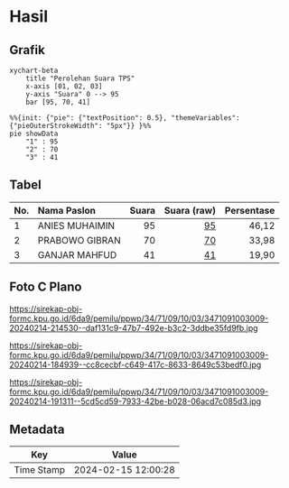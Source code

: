 # Hasil

## Grafik

```mermaid
xychart-beta
    title "Perolehan Suara TPS"
    x-axis [01, 02, 03]
    y-axis "Suara" 0 --> 95
    bar [95, 70, 41]
```

```mermaid
%%{init: {"pie": {"textPosition": 0.5}, "themeVariables": {"pieOuterStrokeWidth": "5px"}} }%%
pie showData
    "1" : 95
    "2" : 70
    "3" : 41
```

## Tabel

| No. | Nama Paslon    | Suara | Suara (raw) | Persentase |
|:--- |:-------------- | -----:| -----------:| ----------:|
| 1   | ANIES MUHAIMIN | 95    | [95][p-1]   | 46,12      |
| 2   | PRABOWO GIBRAN | 70    | [70][p-2]   | 33,98      |
| 3   | GANJAR MAHFUD  | 41    | [41][p-3]   | 19,90      |


[p-1]: https://github.com/gigit-pemilu/pemilu-2024-34-di-yogyakarta/blob/main/pilpres/hitung-suara/sub/34-di-yogyakarta/sub/71-kota-yogyakarta/sub/09-kraton/sub/1003-kadipaten/sub/009-tps/sub/paslon-1.txt
[p-2]: https://github.com/gigit-pemilu/pemilu-2024-34-di-yogyakarta/blob/main/pilpres/hitung-suara/sub/34-di-yogyakarta/sub/71-kota-yogyakarta/sub/09-kraton/sub/1003-kadipaten/sub/009-tps/sub/paslon-2.txt
[p-3]: https://github.com/gigit-pemilu/pemilu-2024-34-di-yogyakarta/blob/main/pilpres/hitung-suara/sub/34-di-yogyakarta/sub/71-kota-yogyakarta/sub/09-kraton/sub/1003-kadipaten/sub/009-tps/sub/paslon-3.txt

## Foto C Plano

https://sirekap-obj-formc.kpu.go.id/6da9/pemilu/ppwp/34/71/09/10/03/3471091003009-20240214-214530--daf131c9-47b7-492e-b3c2-3ddbe35fd9fb.jpg

https://sirekap-obj-formc.kpu.go.id/6da9/pemilu/ppwp/34/71/09/10/03/3471091003009-20240214-184939--cc8cecbf-c649-417c-8633-8649c53bedf0.jpg

https://sirekap-obj-formc.kpu.go.id/6da9/pemilu/ppwp/34/71/09/10/03/3471091003009-20240214-191311--5cd5cd59-7933-42be-b028-06acd7c085d3.jpg


## Metadata

| Key        | Value               |
| ---------- | ------------------- |
| Time Stamp | 2024-02-15 12:00:28 |



